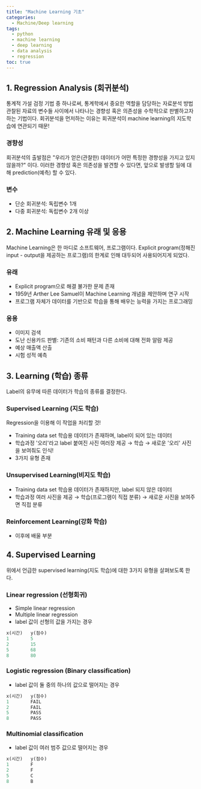 ```yaml
---
title: "Machine Learning 기초"
categories: 
  - Machine/Deep learning 
tags:
  - python
  - machine learning
  - deep learning
  - data analysis
  - regression
toc: true
---
```


## 1. Regression Analysis (회귀분석)

통계적 가설 검정 기법 중 하나로써, 통계학에서 중요한 역할을 담당하는 자료분석 방법 관찰된 자료의 변수들 사이에서 나타나는 경향성 혹은 의존성을 수학적으로 판별하고자 하는 기법이다. 회귀분석을 먼저하는 이유는 회귀분석이 machine learning의 지도학습에 연관되기 때문!



### 경향성

회귀분석의 출발점은 "우리가 얻은(관찰한) 데이터가 어떤 특정한 경향성을 가지고 있지 않을까?" 이다. 이러한 경향성 혹은 의존성을 발견할 수 있다면, 앞으로 발생할 일에 대해 prediction(예측) 할 수 있다. 



### 변수

- 단순 회귀분석: 독립변수 1개
- 다중 회귀분석: 독립변수 2개 이상





## 2. Machine Learning 유래 및 응용 

Machine Learning은 한 마디로 소프트웨어, 프로그램이다. Explicit program(정해진 input - output을 제공하는 프로그램)의 한계로 인해 대두되어 사용되어지게 되었다. 




### 유래 

- Explicit program으로 해결 불가한 문제 존재
- 1959년 Arther Lee Samuel이 Machine Learning 개념을 제안하며 연구 시작
- 프로그램 자체가 데이터를 기반으로 학습을 통해 배우는 능력을 가지는 프로그래밍



### 응용

- 이미지 검색
- 도난 신용카드 판별: 기존의 소비 패턴과 다른 소비에 대해 전화 알람 제공
- 예상 매출액 산출
- 시험 성적 예측





## 3. Learning (학습) 종류 

Label의 유무에 따른 데이터가 학습의 종류를 결정한다.



### Supervised Learning (지도 학습)

Regression을 이용해 이 작업을 처리할 것!

- Training data set 학습용 데이터가 존재하며, label이 되어 있는 데이터
- 학습과정 '오리'라고 label 붙여진 사진 여러장 제공 → 학습 → 새로운 '오리' 사진을 보여줘도 인식!
- 3가지 유형 존재



### Unsupervised Learning(비지도 학습)

- Training data set 학습용 데이터가 존재하지만, label 되지 않은 데이터
- 학습과정 여러 사진을 제공 → 학습(프로그램이 직접 분류) → 새로운 사진을 보여주면 직접 분류



### Reinforcement Learning(강화 학습)

- 이후에 배울 부분





## 4. Supervised Learning 

위에서 언급한 supervised learning(지도 학습)에 대한 3가지 유형을 살펴보도록 한다. 



### Linear regression (선형회귀)

- Simple linear regression
- Multiple linear regression
- label 값이 선형의 값을 가지는 경우

```python
x(시간)   y(점수)
1        5
2        15
5        68
8        80
```



### Logistic regression (Binary classification)

- label 값이 둘 중의 하나의 값으로 떨어지는 경우

```python
x(시간)   y(점수)
1        FAIL
2        FAIL
5        PASS
8        PASS
```



### Multinomial classification

- label 값이 여러 범주 값으로 떨어지는 경우

```python
x(시간)   y(점수)
1        F
2        F
5        C
8        B
```